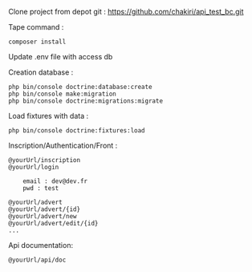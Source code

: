 Clone project from depot git : https://github.com/chakiri/api_test_bc.git

Tape command :
    
    composer install
    
Update .env file with access db

Creation database :

    php bin/console doctrine:database:create
    php bin/console make:migration
    php bin/console doctrine:migrations:migrate
    
Load fixtures with data :

    php bin/console doctrine:fixtures:load
    
Inscription/Authentication/Front :

    @yourUrl/inscription
    @yourUrl/login
    
        email : dev@dev.fr
        pwd : test
    
    @yourUrl/advert
    @yourUrl/advert/{id}
    @yourUrl/advert/new
    @yourUrl/advert/edit/{id}
    ...
    
Api documentation:

    @yourUrl/api/doc